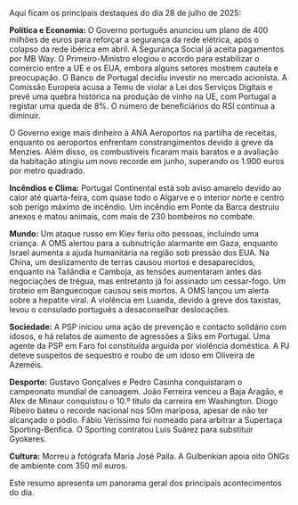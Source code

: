 Aqui ficam os principais destaques do dia 28 de julho de 2025:

**Política e Economia:** O Governo português anunciou um plano de 400 milhões de euros para reforçar a segurança da rede elétrica, após o colapso da rede ibérica em abril. A Segurança Social já aceita pagamentos por MB Way. O Primeiro-Ministro elogiou o acordo para estabilizar o comércio entre a UE e os EUA, embora alguns setores mostrem cautela e preocupação. O Banco de Portugal decidiu investir no mercado acionista. A Comissão Europeia acusa a Temu de violar a Lei dos Serviços Digitais e prevê uma quebra histórica na produção de vinho na UE, com Portugal a registar uma queda de 8%. O número de beneficiários do RSI continua a diminuir.

O Governo exige mais dinheiro à ANA Aeroportos na partilha de receitas, enquanto os aeroportos enfrentam constrangimentos devido à greve da Menzies. Além disso, os combustíveis ficaram mais baratos e a avaliação da habitação atingiu um novo recorde em junho, superando os 1.900 euros por metro quadrado.

**Incêndios e Clima:** Portugal Continental está sob aviso amarelo devido ao calor até quarta-feira, com quase todo o Algarve e o interior norte e centro sob perigo máximo de incêndio. Um incêndio em Ponte da Barca destruiu anexos e matou animais, com mais de 230 bombeiros no combate.

**Mundo:** Um ataque russo em Kiev feriu oito pessoas, incluindo uma criança. A OMS alertou para a subnutrição alarmante em Gaza, enquanto Israel aumenta a ajuda humanitária na região sob pressão dos EUA. Na China, um deslizamento de terras causou mortos e desaparecidos, enquanto na Tailândia e Camboja, as tensões aumentaram antes das negociações de trégua, mas entretanto já foi assinado um cessar-fogo. Um tiroteio em Banguecoque causou seis mortos. A OMS lançou um alerta sobre a hepatite viral. A violência em Luanda, devido à greve dos taxistas, levou o consulado português a desaconselhar deslocações.

**Sociedade:** A PSP iniciou uma ação de prevenção e contacto solidário com idosos, e há relatos de aumento de agressões a Siks em Portugal. Uma agente da PSP em Faro foi constituída arguida por violência doméstica. A PJ deteve suspeitos de sequestro e roubo de um idoso em Oliveira de Azeméis.

**Desporto:** Gustavo Gonçalves e Pedro Casinha conquistaram o campeonato mundial de canoagem. João Ferreira venceu a Baja Aragão, e Alex de Minaur conquistou o 10.º título da carreira em Washington. Diogo Ribeiro bateu o recorde nacional nos 50m mariposa, apesar de não ter alcançado o pódio. Fábio Veríssimo foi nomeado para arbitrar a Supertaça Sporting-Benfica. O Sporting contratou Luis Suárez para substituir Gyokeres.

**Cultura:** Morreu a fotógrafa Maria José Palla. A Gulbenkian apoia oito ONGs de ambiente com 350 mil euros.

Este resumo apresenta um panorama geral dos principais acontecimentos do dia.